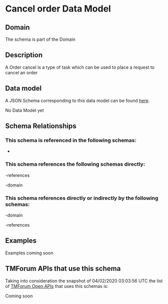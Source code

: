 # Cancel order Data Model

## Domain

The  schema is part of the  Domain

## Description

A Order cancel is a type of task which  can  be used to place a request to cancel an order

## Data model

A JSON Schema corresponding to this data model can be found
[here](https://github.com/tmforum-rand/schemas/blob/candidates/Product/CancelOrder.schema.json).

No Data Model yet

## Schema Relationships

### This schema is referenced in the following schemas:

-

### This schema references the following schemas directly:

-references

-domain

### This schema references directly or indirectly by the following schemas:

-domain

-references



## Examples

Examples coming soon

## TMForum APIs that use this schema

Taking into consideration the snapshot of 04/02/2020 03:03:56 UTC the list of [TMForum Open APIs](https://www.tmforum.org/open-apis/) that uses this schemas is:

Coming soon